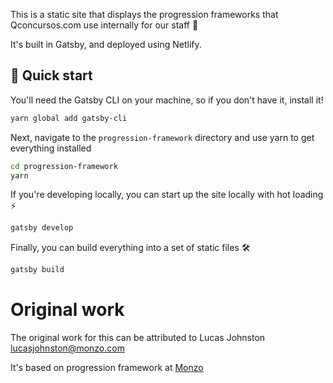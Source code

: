This is a static site that displays the progression frameworks that Qconcursos.com use internally for our staff 🙌

It's built in Gatsby, and deployed using Netlify.

## 🚀 Quick start

You'll need the Gatsby CLI on your machine, so if you don't have it, install it!
``` sh
yarn global add gatsby-cli
```

Next, navigate to the `progression-framework` directory and use yarn to get everything installed

``` sh
cd progression-framework
yarn
```

If you're developing locally, you can start up the site locally with hot loading ⚡
``` sh
gatsby develop
```

Finally, you can build everything into a set of static files 🛠️
``` sh
gatsby build
```

# Original work

The original work for this can be attributed to Lucas Johnston <lucasjohnston@monzo.com>

It's based on progression framework at [Monzo](https://github.com/monzo/progression-framework/)